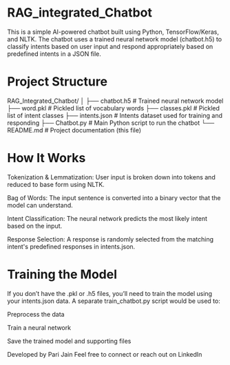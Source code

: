 # RAG_integrated_Chatbot
This is a simple AI-powered chatbot built using Python, TensorFlow/Keras, and NLTK. The chatbot uses a trained neural network model (chatbot.h5) to classify intents based on user input and respond appropriately based on predefined intents in a JSON file.

<h1>Project Structure</h1>
RAG_Integrated_Chatbot/
│
├── chatbot.h5            # Trained neural network model
├── word.pkl              # Pickled list of vocabulary words
├── classes.pkl           # Pickled list of intent classes
├── intents.json          # Intents dataset used for training and responding
├── Chatbot.py            # Main Python script to run the chatbot
└── README.md             # Project documentation (this file)


<h1> How It Works </h1>
Tokenization & Lemmatization: User input is broken down into tokens and reduced to base form using NLTK.

Bag of Words: The input sentence is converted into a binary vector that the model can understand.

Intent Classification: The neural network predicts the most likely intent based on the input.

Response Selection: A response is randomly selected from the matching intent's predefined responses in intents.json.

<h1>Training the Model</h1>
If you don’t have the .pkl or .h5 files, you’ll need to train the model using your intents.json data. A separate train_chatbot.py script would be used to:

Preprocess the data

Train a neural network

Save the trained model and supporting files



Developed by Pari Jain
Feel free to connect or reach out on LinkedIn